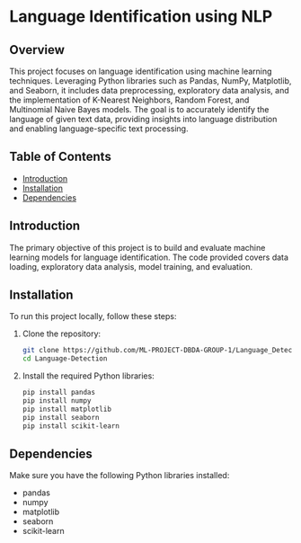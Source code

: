 
# Language Identification using NLP

## Overview

This project focuses on language identification using machine learning techniques. Leveraging Python libraries such as Pandas, NumPy, Matplotlib, and Seaborn, it includes data preprocessing, exploratory data analysis, and the implementation of K-Nearest Neighbors, Random Forest, and Multinomial Naive Bayes models. The goal is to accurately identify the language of given text data, providing insights into language distribution and enabling language-specific text processing.

## Table of Contents

- [Introduction](#introduction)
- [Installation](#installation)
- [Dependencies](#dependencies)

## Introduction

The primary objective of this project is to build and evaluate machine learning models for language identification. The code provided covers data loading, exploratory data analysis, model training, and evaluation.

## Installation

To run this project locally, follow these steps:

1. Clone the repository:

    ```bash
    git clone https://github.com/ML-PROJECT-DBDA-GROUP-1/Language_Detection.git
    cd Language-Detection
    ```

2. Install the required Python libraries:

    ```bash
    pip install pandas
    pip install numpy
    pip install matplotlib
    pip install seaborn
    pip install scikit-learn
    ```

## Dependencies

Make sure you have the following Python libraries installed:

- pandas
- numpy
- matplotlib
- seaborn
- scikit-learn

